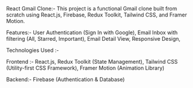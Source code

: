 React Gmail Clone:- This project is a functional Gmail clone built from scratch using React.js, Firebase, Redux Toolkit, Tailwind CSS, and Framer Motion.

Features:- User Authentication (Sign In with Google),
           Email Inbox with filtering (All, Starred, Important),
           Email Detail View,
           Responsive Design,

Technologies Used :-

Frontend :- React.js,
            Redux Toolkit (State Management),
            Tailwind CSS (Utility-first CSS Framework),
            Framer Motion (Animation Library)
            
Backend:- Firebase (Authentication & Database)
